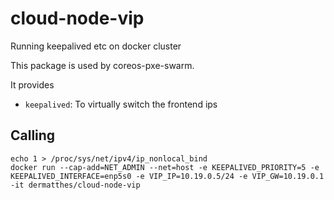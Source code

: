 # cloud-node-vip
Running keepalived etc on docker cluster

This package is used by coreos-pxe-swarm. 

It provides
- `keepalived`: To virtually switch the frontend ips
 
 
## Calling

```
echo 1 > /proc/sys/net/ipv4/ip_nonlocal_bind
docker run --cap-add=NET_ADMIN --net=host -e KEEPALIVED_PRIORITY=5 -e KEEPALIVED_INTERFACE=enp5s0 -e VIP_IP=10.19.0.5/24 -e VIP_GW=10.19.0.1 -it dermatthes/cloud-node-vip
```